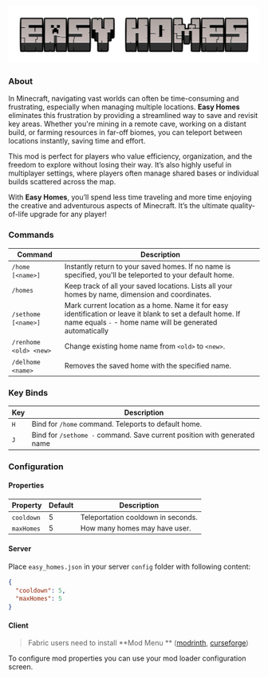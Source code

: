 ![Logo](docs/logo.png)

### About

In Minecraft, navigating vast worlds can often be time-consuming and frustrating, especially when managing multiple
locations. **Easy Homes** eliminates this frustration by providing a streamlined way to save and revisit key areas.
Whether
you're mining in a remote cave, working on a distant build, or farming resources in far-off biomes, you can teleport
between locations instantly, saving time and effort.

This mod is perfect for players who value efficiency, organization, and the freedom to explore without losing their way.
It’s also highly useful in multiplayer settings, where players often manage shared bases or individual builds scattered
across the map.

With **Easy Homes**, you’ll spend less time traveling and more time enjoying the creative and adventurous aspects of
Minecraft. It’s the ultimate quality-of-life upgrade for any player!

### Commands

| Command                | Description                                                                                                                                                              |
|------------------------|--------------------------------------------------------------------------------------------------------------------------------------------------------------------------|
| `/home [<name>]`       | Instantly return to your saved homes. If no name is specified, you'll be teleported to your default home.                                                                |
| `/homes`               | Keep track of all your saved locations. Lists all your homes by name, dimension and coordinates.                                                                         |
| `/sethome [<name>]`    | Mark current location as a home. Name it for easy identification or leave it blank to set a default home. If name equals `-` - home name will be generated automatically |
| `/renhome <old> <new>` | Change existing home name from `<old>` to `<new>`.                                                                                                                       |
| `/delhome <name>`      | Removes the saved home with the specified name.                                                                                                                          |

### Key Binds

| Key | Description                                                              |
|-----|--------------------------------------------------------------------------|
| `H` | Bind for `/home` command. Teleports to default home.                     |
| `J` | Bind for `/sethome -` command. Save current position with generated name |

### Configuration

#### Properties

| Property   | Default | Description                        |
|------------|---------|------------------------------------|
| `cooldown` | 5       | Teleportation cooldown in seconds. |
| `maxHomes` | 5       | How many homes may have user.      |

#### Server

Place `easy_homes.json` in your server `config` folder with following content:

```json
{
  "cooldown": 5,
  "maxHomes": 5
}
```

#### Client

> Fabric users need to install **Mod Menu
** ([modrinth](https://modrinth.com/mod/modmenu), [curseforge](https://www.curseforge.com/minecraft/mc-mods/fabric-api))

To configure mod properties you can use your mod loader configuration screen.